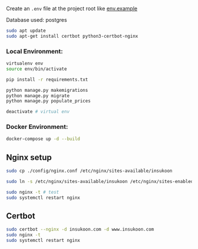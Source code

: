 Create an `.env` file at the project root like [env.example](./.env.example)

Database used: postgres

```bash
sudo apt update
sudo apt-get install certbot python3-certbot-nginx
```

### Local Environment:

```bash
virtualenv env
source env/bin/activate
```

```bash
pip install -r requirements.txt
```

```bash
python manage.py makemigrations
python manage.py migrate
python manage.py populate_prices
```

```bash
deactivate # virtual env
```

### Docker Environment:

```bash
docker-compose up -d --build
```


## Nginx setup

```bash
sudo cp ./config/nginx.conf /etc/nginx/sites-available/insukoon
```

```bash
sudo ln -s /etc/nginx/sites-available/insukoon /etc/nginx/sites-enabled/insukoon
```

```bash
sudo nginx -t # test
sudo systemctl restart nginx
```

## Certbot
```bash
sudo certbot --nginx -d insukoon.com -d www.insukoon.com
sudo nginx -t
sudo systemctl restart nginx
```
